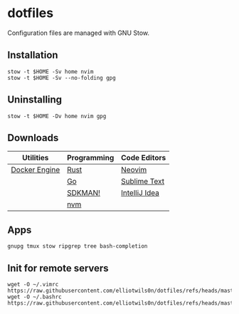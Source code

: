 # dotfiles
Configuration files are managed with GNU Stow.

## Installation
```shell
stow -t $HOME -Sv home nvim
stow -t $HOME -Sv --no-folding gpg
```

## Uninstalling
```shell
stow -t $HOME -Dv home nvim gpg
```

## Downloads

| Utilities               | Programming       | Code Editors              |
| ----------------------- | ----------------- | ------------------------- |
| [Docker Engine][docker] | [Rust][rust]      | [Neovim][neovim]          |
|                         | [Go][go]          | [Sublime Text][sublime]   |
|                         | [SDKMAN!][sdkman] | [IntelliJ Idea][intellij] |
|                         | [nvm][nvm]        |                           |

<!-- Utilities -->
[docker]: https://docs.docker.com/engine/install
<!-- Programming -->
[rust]: https://www.rust-lang.org/tools/install
[go]: https://go.dev/doc/install
[sdkman]: https://sdkman.io/install
[nvm]: https://github.com/nvm-sh/nvm#installing-and-updating
<!-- Code Editors -->
[neovim]: https://github.com/neovim/neovim/blob/master/BUILD.md
[sublime]: https://www.sublimetext.com/download
[intellij]: https://www.jetbrains.com/help/idea/installation-guide.html

## Apps
``` shell
gnupg tmux stow ripgrep tree bash-completion
```

## Init for remote servers
```shell
wget -O ~/.vimrc  https://raw.githubusercontent.com/elliotwils0n/dotfiles/refs/heads/master/home/.vimrc
wget -O ~/.bashrc https://raw.githubusercontent.com/elliotwils0n/dotfiles/refs/heads/master/home/.bashrc
```
